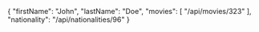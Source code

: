 {
"firstName": "John",
"lastName": "Doe",
"movies": [
"/api/movies/323"
],
"nationality": "/api/nationalities/96"
}

